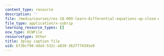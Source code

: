 ```yaml
---
content_type: resource
description: ''
file: /media/courses/res-18-009-learn-differential-equations-up-close-with-gilbert-strang-and-cleve-moler-fall-2015/b730cf98dda5532ca839362ff74391e9_zkFZY6esNOU.vtt
file_type: application/x-subrip
learning_resource_types: []
ocw_type: OCWFile
resourcetype: Other
title: 3play caption file
uid: b730cf98-dda5-532c-a839-362ff74391e9
---
```

